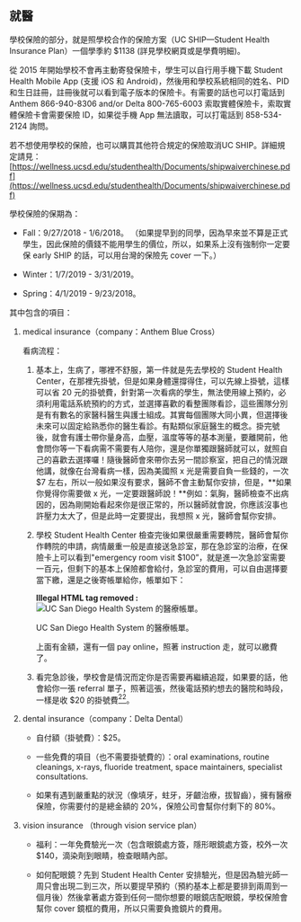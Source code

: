 ## 就醫

學校保險的部分，就是照學校合作的保險方案（UC SHIP—Student Health Insurance Plan）一個學季約 $1138 (詳見學校網頁或是學費明細)。

從 2015 年開始學校不會再主動寄發保險卡，學生可以自行用手機下載 Student Health Mobile App (支援 iOS 和 Android)，然後用和學校系統相同的姓名、PID 和生日註冊，註冊後就可以看到電子版本的保險卡。有需要的話也可以打電話到 Anthem 866-940-8306 and/or Delta 800-765-6003 索取實體保險卡，索取實體保險卡會需要保險 ID，如果從手機 App 無法讀取，可以打電話到 858-534-2124 詢問。

若不想使用學校的保險，也可以購買其他符合規定的保險取消UC SHIP。詳細規定請見：[https://wellness.ucsd.edu/studenthealth/Documents/shipwaiverchinese.pdf](https://wellness.ucsd.edu/studenthealth/Documents/shipwaiverchinese.pdf)

學校保險的保期為：

*   Fall：9/27/2018 - 1/6/2018。 （如果提早到的同學，因為早來並不算是正式學生，因此保險的價錢不能用學生的價位，所以，如果系上沒有強制你一定要保 early SHIP 的話，可以用台灣的保險先 cover 一下。）

*   Winter：1/7/2019 - 3/31/2019。

*   Spring：4/1/2019 - 9/23/2018。

其中包含的項目：

1.  medical insurance（company：Anthem Blue Cross）

    看病流程：

    1.  基本上，生病了，哪裡不舒服，第一件就是先去學校的 Student Health Center，在那裡先掛號，但是如果身體還撐得住，可以先線上掛號，這樣可以省 20 元的掛號費，針對第一次看病的學生，無法使用線上預約，必須利用電話系統預約的方式，並選擇喜歡的看整團隊看診，這些團隊分別是有有數名的家醫科醫生與護士組成。其實每個團隊大同小異，但選擇後未來可以固定給熟悉你的醫生看診。有點類似家庭醫生的概念。掛完號後，就會有護士帶你量身高，血壓，溫度等等的基本測量，要離開前，他會問你等一下看病需不需要有人陪你，還是你單獨跟醫師就可以，就照自己的喜歡去選擇囉！隨後醫師會來帶你去另一間診察室，把自己的情況跟他講，就像在台灣看病一樣，因為美國照 x 光是需要自負一些錢的，一次 $7 左右，所以一般如果沒有要求，醫師不會主動幫你安排，但是，**如果你覺得你需要做 x 光，一定要跟醫師說！**例如：氣胸，醫師檢查不出病因的，因為剛開始看起來你是很正常的，所以醫師就會說，你應該沒事也許壓力太大了，但是此時一定要提出，我想照 x 光，醫師會幫你安排。

    2.  學校 Student Health Center 檢查完後如果很嚴重需要轉院，醫師會幫你作轉院的申請，病情嚴重一般是直接送急診室，那在急診室的治療，在保險卡上可以看到&quot;emergency room visit $100”，就是進一次急診室需要一百元，但剩下的基本上保險都會給付，急診室的費用，可以自由選擇要當下繳，還是之後寄帳單給你，帳單如下：

        **Illegal HTML tag removed :** ![UC San Diego Health System 的醫療帳單。](Pics/insurance_receipt)

        <figcaption>UC San Diego Health System 的醫療帳單。</figcaption>

        上面有金額，還有一個 pay online，照著 instruction 走，就可以繳費了。

    3.  看完急診後，學校會是情況而定你是否需要再繼續追蹤，如果要的話，他會給你一張 referral 單子，照著這張，然後電話預約想去的醫院和時段，一樣是收 $20 的掛號費[<sup>22</sup>](tgsahuo_dong_jie_shao.md#fn22)。

2.  dental insurance（company：Delta Dental）

    *   自付額（掛號費）：$25。

    *   一些免費的項目（也不需要掛號費的）：oral examinations, routine cleanings, x-rays, fluoride treatment, space maintainers, specialist consultations.

    *   如果有遇到嚴重點的狀況（像填牙，蛀牙，牙齦治療，拔智齒），擁有醫療保險，你需要付的是總金額的 20%，保險公司會幫你付剩下的 80%。

3.  vision insurance （through vision service plan）

    *   福利：一年免費驗光一次（包含眼鏡處方簽，隱形眼鏡處方簽，校外一次 $140，滴染劑到眼睛，檢查眼睛內部。

    *   如何配眼鏡？先到 Student Health Center 安排驗光，但是因為驗光師一周只會出現二到三次，所以要提早預約（預約基本上都是要排到兩周到一個月後）然後拿著處方簽到任何一間你想要的眼鏡店配眼鏡，學校保險會幫你 cover 鏡框的費用，所以只需要負擔鏡片的費用。
